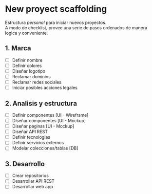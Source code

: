 # New proyect scaffolding

Estructura _personal_ para iniciar nuevos proyectos.  
A modo de checklist, provee una serie de pasos ordenados de manera logica y conveniente.

## 1. Marca

- [ ] Definir nombre
- [ ] Definir colores
- [ ] Diseñar logotipo
- [ ] Reclamar dominios
- [ ] Reclamar redes sociales
- [ ] Iniciar posibles acciones legales

## 2. Analisis y estructura

- [ ] Definir componentes [UI - Wireframe]
- [ ] Diseñar componentes [UI - Mockup]
- [ ] Diseñar paginas [UI - Mockup]
- [ ] Diseñar API REST
- [ ] Definir tecnologias
- [ ] Definir servicios externos
- [ ] Modelar colecciones/tablas [DB]

## 3. Desarrollo

- [ ] Crear repositorios
- [ ] Desarrollar API REST
- [ ] Desarrollar web app
